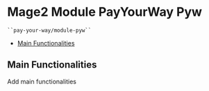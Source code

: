 # Mage2 Module PayYourWay Pyw

    ``pay-your-way/module-pyw``

- [Main Functionalities](#markdown-header-main-functionalities)



## Main Functionalities
Add main functionalities
